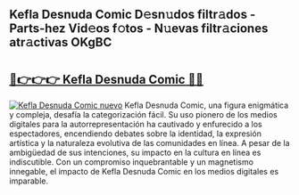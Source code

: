 ## Kefla Desnuda Comic D𝚎sn𝚞dos filtr𝚊dos - Parts-hez Vid𝚎os f𝚘tos - N𝚞evas filtr𝚊ciones atr𝚊ctivas OKgBC

# <h2><a href="http://mbc5gm.tromn.icu/?c=Kefla+Desnuda+Comic">🔗👉👉👉 Kefla Desnuda Comic 🔗🔗</a></h2>

[![Kefla Desnuda Comic nuevo](https://i.imgur.com/pEAQMta.gif)](http://mbc5gm.tromn.icu/?c=Kefla+Desnuda+Comic)
Kefla Desnuda Comic, una figura enigmática y compleja, desafía la categorización fácil. Su uso pionero de los medios digitales para la autorrepresentación ha cautivado y enfurecido a los espectadores, encendiendo debates sobre la identidad, la expresión artística y la naturaleza evolutiva de las comunidades en línea. A pesar de la ambigüedad de sus intenciones, su impacto en la cultura en línea es indiscutible. Con un compromiso inquebrantable y un magnetismo innegable, el impacto de Kefla Desnuda Comic en los medios digitales es imparable.
